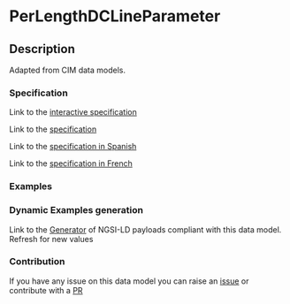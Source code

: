 # PerLengthDCLineParameter

## Description 

Adapted from CIM data models. 
### Specification

Link to the [interactive specification](https://swagger.lab.fiware.org/?url=https://smart-data-models.github.io/dataModel.EnergyCIM/PerLengthDCLineParameter/swagger.yaml)

Link to the [specification](https://smart-data-models.github.io/dataModel.EnergyCIM/PerLengthDCLineParameter/doc/spec.md)

Link to the [specification in Spanish](https://smart-data-models.github.io/dataModel.EnergyCIM/PerLengthDCLineParameter/doc/spec_ES.md)

Link to the [specification in French](https://smart-data-models.github.io/dataModel.EnergyCIM/PerLengthDCLineParameter/doc/spec_FR.md)
### Examples
### Dynamic Examples generation

Link to the [Generator](https://smartdatamodels.org/extra/ngsi-ld_generator_v0.91.php?schemaUrl=https://raw.githubusercontent.com/smart-data-models/dataModel.EnergyCIM/master/PerLengthDCLineParameter/schema.json&email=info@smartdatamodels.org) of NGSI-LD payloads compliant with this data model. Refresh for new values
### Contribution

 If you have any issue on this data model you can raise an [issue](https://github.com/smart-data-models/dataModel.EnergyCIM/issues)  or contribute with a [PR](https://github.com/smart-data-models/dataModel.EnergyCIM/pulls)